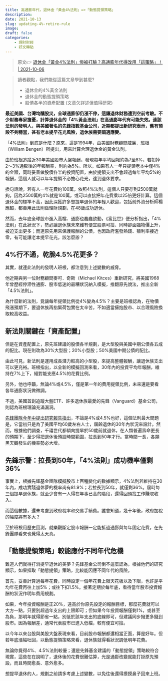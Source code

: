 ```yaml
---
title: 高通膨年代，退休金「黃金4%法則」=>「動態提領策略」
description: 
date: 2021-10-13
slug: updating-4%-retire-rule
image: 
draft: false
categories:
    - 理財財經
    - 好文轉貼
---
```

> 原文:point_right: [退休金「黃金4%法則」慘被打臉？高通膨年代得改用「這策略」！ | 2021-10-06](https://www.gvm.com.tw/article/83033)

> 讀者觀點，我們能從這篇文章學到甚麼?
>   - 退休金的4%黃金法則
>   - 退休金的動態提領策略
>   - 股債各半的資產配置 (文章欠詳述但值得研究)

**最近美國、台灣均釀股災，全球通膨卻仍漲不停，這讓退休財務遭到空前考驗。不少財務專家擔憂，計算退休金的「4%黃金法則」在高通膨年代有可能失效。連該法則的發明人，與美國著名的先鋒指數基金公司，近期都提出新研究表示，舊有預設不夠穩當，甚有老本提早花光風險，退休族需要調適應變。**

「4%法則」到底是什麼？原來，這是1994年，由美國財務顧問威廉．班根（William Bengen）所提出，用來計算合理退休金的黃金法則。

由於班根追蹤近30年美國股市大盤報酬，發現每年平均回報約為7至8%，若扣掉2～3%通膨後的年報酬率，則約為5%。所以，如果有人一年只提領老本中僅4%的金額，同時妥善做股債各半的投資配置，由於提領支出不會超過每年平均5%的報酬，這個人就可以年年提領不必擔心花光，達到退休要求。

換句話說，若有人一年花費約100萬，依照4%法則，這個人只要存到2500萬就夠，因為2500萬的4%就是100萬，或可以直接把年花費乘以25倍更好計算。這個退休金的標準不高，因此深獲許多想提早退休的年輕人歡迎，包括前外資分析師楊應超，都善用此法則做理財規劃，在48歲成功退休。

然而，去年底全球股市進入高檔、通膨也蠢蠢欲動，《富比世》便分析指出，「4%法則」在此狀況下，勢必讓退休族未來難有便宜股票可撿、同時卻面臨物價上升，被迫支出更多；而連原先用來保護報酬的公債，也因政府濫發熱錢、殖利率接近零，有可能讓老本提早花光。該怎麼辦？

## 4%行不通，乾脆4.5%花更多？

其實，就連此法則的發明人班根，都注意到上述變數的威脅。

他近期與另一位財務顧問麥可．奇斯（Michael Kitces）重新研究，將美國1968年曾歷經停滯性通膨、股市低迷的最糟狀況納入模擬，推翻原先說法，推出全新「4.5%法則」。

為什麼新的法則，竟讓每年提領比例從4%變為4.5%？主要是班根認為，在物價飛漲預期下，要退休族再掐緊荷包實在太辛苦，不如適當擁抱股市、以合理風險換取較高收益。

## 新法則關鍵在「資產配置」

但是在資產配置上，原先班建議的股債各半規劃，是大型股與美國中期公債各五成的配比。現在則改為30%大型股；20%小型股；50%美國中期公債的配比。

由此可見，新法則是運用成長潛力較高的小型股，來提高整體報酬，讓退休族支出可以更充裕。班根指出，以全新的模擬回測來看，30年內的投資平均年報酬，維持在7%上下，絕對能支應4.5%的花費比例。

另外，他也呼籲，無論4%或4.5%，僅是第一年的費用提領比例，未來還是要看各年通膨狀況做微調。

不過，美國首創追蹤大盤ETF、許多退休族最愛的先鋒（Vanguard）基金公司，則認為班根理論充滿漏洞。

[先鋒團隊今年中提出研究報告指出](https://personal.vanguard.com/pdf/ISGFIRE.pdf)，不論是4%或4.5%也好，這個法則最大問題是，它當初只是為了美國平均60歲左右人士，屆齡退休的30年內狀況來設計。然而，根據他們調查，千禧世代都傾向提早於50歲前就退休，在人類普遍壽命更長的預期下，至少得把退休後預設時間範圍，拉長到50年才行。當時間一長，各類黑天鵝發生的機率勢必大增。

## 先鋒示警：拉長到50年，「4%法則」成功機率僅剩36%

事實上，根據先鋒基金團隊模擬股市上百種變化的數據顯示，4%法則若維持在30年內，成功實踐退休夢的機率尚有81.9%；若拉長到50年，就僅剩36%。屆時每三個提早退休族，就至少會有一人得在年事已高的階段，還得回頭找工作賺取收入。

而這個數據，還未考慮到政府稅率和交易手續費。誰會知道，幾十年後，政府加稅的幅度將有多大？

至於班根用歷史回測，就樂觀斷定股市報酬一定能抵過通膨與每年固定花費，在先鋒團隊看來也覺得太天真。

## 「動態提領策略」較能應付不同年代危機

難道人們就得打消提早退休的美夢？先鋒基金公司倒不這麼認為，根據他們的研究顯示，如果採取「動態提領」策略，比較能因應不同年代的風險。

首先，妥善計算過每年花費，同時設定一個年花費上限天花板以及下限，也許是平均年花費再往上加5%；或往下扣1.5%。接著定期於每年底，看待當年股市投資報酬的狀況作明年費用規劃。

如果，今年投資報酬是正20%，遠高於你原先設定的報酬目標，那麼花費就可以大方一點，只要別超過年支出的上限即可；但如果今年投資報酬僅剩1%，或甚至為負，那明年就得節省一點，別低於該年支出的底線即可，但建議同步撥更多錢到股市。因為報酬差，通常代表股市已進入低檔，較有便宜可撿。

以今年以來台股與美股大盤表現來看，目前股市報酬都還相當正面，算是好年。但若年底漲幅吐回，以動態提領策略來看，退休族就得看狀況調低明年花費。

無論你覺得4%、4.5%法則較優；還是先鋒基金建議的「動態提領」策略較符合現實，這些在在說明了，退休後的花費很難估算，光是通膨改變就能打掛原先預設，而且時間愈長、意外愈多。

想提早退休的人，規劃之前請多考慮上述變數，以免往後還得摸摸鼻子回來上班。
